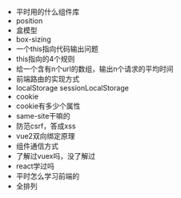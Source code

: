 - 平时用的什么组件库
- position
- 盒模型
- box-sizing
- 一个this指向代码输出问题
- this指向的4个规则
- 给一个含有n个url的数组，输出n个请求的平均时间
- 前端路由的实现方式
- localStorage sessionLocalStorage
- cookie
- cookie有多少个属性
- same-site干嘛的
- 防范csrf，答成xss
- vue2双向绑定原理
- 组件通信方式
- 了解过vuex吗，没了解过
- react学过吗
- 平时怎么学习前端的
- 全排列